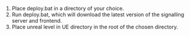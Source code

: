 1. Place deploy.bat in a directory of your choice.
2. Run deploy.bat, which will download the latest version of the signalling server and frontend.
3. Place unreal level in UE directory in the root of the chosen directory.